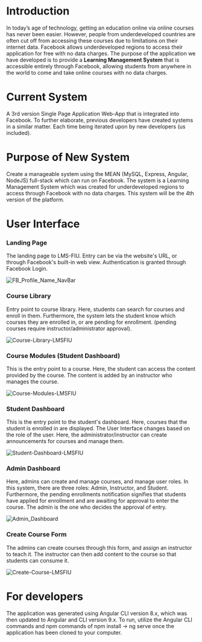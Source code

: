 # Introduction

In today’s age of technology, getting an education online via online courses has never been easier. However, people from underdeveloped countries are often cut off from accessing these courses due to limitations on their internet data. Facebook allows underdeveloped regions to access their application for free with no data charges. The purpose of the application we have developed is to provide a **Learning Management System** that is accessible entirely through Facebook, allowing students from anywhere in the world to come and take online courses with no data charges.

# Current System

A 3rd version Single Page Application Web-App that is integrated into Facebook. To further elaborate, previous developers have created systems in a similar matter. Each time being iterated upon by new developers (us included).


# Purpose of New System

Create a manageable system using the MEAN (MySQL, Express, Angular, NodeJS) full-stack which can run on Facebook. The system is a Learning Management System which was created for underdeveloped regions to access through Facebook with no data charges. This system will be the 4th version of the platform.


# User Interface

### Landing Page

The landing page to LMS-FIU. Entry can be via the website's URL, or through Facebook's built-in web view. Authentication is granted through Facebook Login.

![FB_Profile_Name_NavBar](https://user-images.githubusercontent.com/48221791/91758496-1cdfa380-eb9e-11ea-944b-d973ba6d27e3.JPG)


### Course Library

Entry point to course library. Here, students can search for courses and enroll in them. Furthermore, the system lets the student know which courses they are enrolled in, or are pending for enrollment. (pending courses require instructor/administrator approval).

![Course-Library-LMSFIU](https://user-images.githubusercontent.com/48221791/91757067-c7a29280-eb9b-11ea-8916-ef81b93ec3e1.JPG)

### Course Modules (Student Dashboard)

This is the entry point to a course. Here, the student can access the content provided by the course. The content is added by an instructor who manages the course.

![Course-Modules-LMSFIU](https://user-images.githubusercontent.com/48221791/91757244-ff113f00-eb9b-11ea-932f-2407edc371b0.JPG)


### Student Dashboard

This is the entry point to the student's dashboard. Here, courses that the student is enrolled in are displayed.
The User Interface changes based on the role of the user. Here, the administrator/instructor can create announcements for courses and manage them.

![Student-Dashboard-LMSFIU](https://user-images.githubusercontent.com/48221791/91757310-194b1d00-eb9c-11ea-979e-047976c32d9e.JPG)

### Admin Dashboard

Here, admins can create and manage courses, and manage user roles. In this system, there are three roles: Admin, Instructor, and Student. Furthermore, the pending enrollments notification signifies that students have applied for enrollment and are awaiting for approval to enter the course. The admin is the one who decides the approval of entry.

![Admin_Dashboard](https://user-images.githubusercontent.com/48221791/91758689-662ff300-eb9e-11ea-8f85-1d0b98d5fbc2.JPG)

### Create Course Form

The admins can create courses through this form, and assign an instructor to teach it. The instructor can then add content to the course so that students can consume it.

![Create-Course-LMSFIU](https://user-images.githubusercontent.com/48221791/91757276-0c2e2e00-eb9c-11ea-932f-fc51e6f4f6f1.JPG)

# For developers

The application was generated using Angular CLI version 8.x, which was then updated to Angular and CLI version 9.x. To run, utilize the Angular CLI commands and npm commands of npm install -> ng serve once the application has been cloned to your computer.
